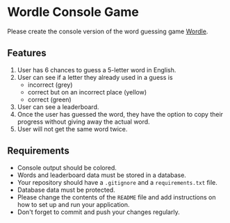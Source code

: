 # Wordle Console Game

Please create the console version of the word guessing game [Wordle](https://www.nytimes.com/games/wordle/index.html). 

## Features

1. User has 6 chances to guess a 5-letter word in English.
2. User can see if a letter they already used in a guess is
    * incorrect (grey)
    * correct but on an incorrect place (yellow)
    * correct (green)
3. User can see a leaderboard.
4. Once the user has guessed the word, they have the option to copy their progress without giving away the actual word.
5. User will not get the same word twice.

## Requirements

* Console output should be colored.
* Words and leaderboard data must be stored in a database.
* Your repository should have a `.gitignore` and a `requirements.txt` file.
* Database data must be protected.
* Please change the contents of the `README` file and add instructions on how to set up and run your application.
* Don't forget to commit and push your changes regularly.
